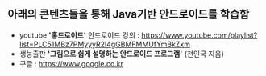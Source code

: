 ## 아래의 콘텐츠들을 통해 Java기반 안드로이드를 학습함

* youtube **'홍드로이드'** 안드로이드 강의 : <https://www.youtube.com/playlist?list=PLC51MBz7PMyyyR2l4gGBMFMMUfYmBkZxm>
* 생능출판 **'그림으로 쉽게 설명하는 안드로이드 프로그램'** (천인국 지음)
* 구글 : https://www.google.co.kr

